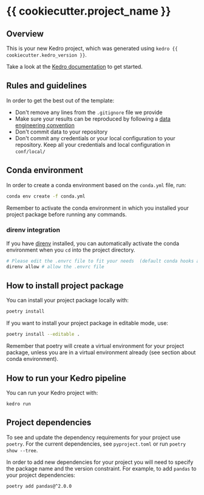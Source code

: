 # {{ cookiecutter.project_name }}

## Overview

This is your new Kedro project, which was generated using `kedro {{ cookiecutter.kedro_version }}`.

Take a look at the [Kedro documentation](https://docs.kedro.org) to get started.

## Rules and guidelines

In order to get the best out of the template:

* Don't remove any lines from the `.gitignore` file we provide
* Make sure your results can be reproduced by following a [data engineering convention](https://docs.kedro.org/en/stable/faq/faq.html#what-is-data-engineering-convention)
* Don't commit data to your repository
* Don't commit any credentials or your local configuration to your repository. Keep all your credentials and local configuration in `conf/local/`

## Conda environment
In order to create a conda environment based on the `conda.yml` file, run:
```bash
conda env create -f conda.yml
```
Remember to activate the conda environment in which you installed your project package before running any commands.

### direnv integration
If you have [direnv](https://direnv.net/) installed, you can automatically activate the conda environment when you `cd` into the project directory. 
```bash
# Please edit the .envrc file to fit your needs  (default conda hooks are loaded with zsh)
direnv allow # allow the .envrc file
```

## How to install project package

You can install your project package locally with:
```bash
poetry install
```
If you want to install your project package in editable mode, use:
```bash
poetry install --editable .
```

Remember that poetry will create a virtual environment for your project package, unless you are in a virtual environment already (see section about conda environment).


## How to run your Kedro pipeline

You can run your Kedro project with:

```
kedro run
```

## Project dependencies

To see and update the dependency requirements for your project use `poetry`.
For the current dependencies, see `pyproject.toml` or run `poetry show --tree`.

In order to add new dependencies for your project you will need to specify the package name and the version constraint.
For example, to add `pandas` to your project dependencies:

```
poetry add pandas@^2.0.0
```
